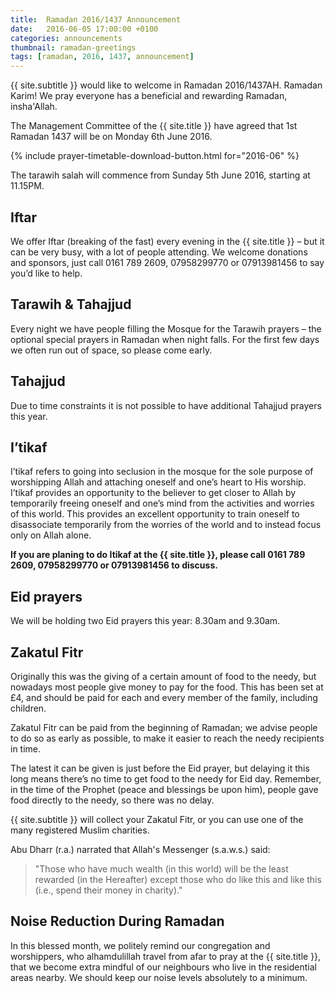 ```yaml
---
title:  Ramadan 2016/1437 Announcement
date:   2016-06-05 17:00:00 +0100
categories: announcements
thumbnail: ramadan-greetings
tags: [ramadan, 2016, 1437, announcement]
---
```


{{ site.subtitle }} would like to welcome in Ramadan 2016/1437AH. Ramadan Karim! We pray everyone has a beneficial and rewarding Ramadan, insha'Allah.

The Management Committee of the {{ site.title }} have agreed that 1st Ramadan 1437 will be on Monday 6th June 2016.

{% include prayer-timetable-download-button.html for="2016-06" %}

The tarawih salah will commence from Sunday 5th June 2016, starting at 11.15PM.

## Iftar

We offer Iftar (breaking of the fast) every evening in the {{ site.title }} – but it can be very busy, with a lot of people attending. We welcome donations and sponsors, just call 0161 789 2609, 07958299770 or 07913981456 to say you’d like to help.

## Tarawih & Tahajjud

Every night we have people filling the Mosque for the Tarawih prayers – the optional special prayers in Ramadan when night falls. For the first few days we often run out of space, so please come early.

## Tahajjud

Due to time constraints it is not possible to have additional Tahajjud prayers this year.

## I’tikaf

I’tikaf refers to going into seclusion in the mosque for the sole purpose of worshipping Allah and attaching oneself and one’s heart to His worship. I’tikaf provides an opportunity to the believer to get closer to Allah by temporarily freeing oneself and one’s mind from the activities and worries of this world. This provides an excellent opportunity to train oneself to disassociate temporarily from the worries of the world and to instead focus only on Allah alone.

**If you are planing to do Itikaf at the {{ site.title }}, please call 0161 789 2609, 07958299770 or 07913981456 to discuss.**

## Eid prayers

We will be holding two Eid prayers this year: 8.30am and 9.30am.

## Zakatul Fitr

Originally this was the giving of a certain amount of food to the needy, but nowadays most people give money to pay for the food. This has been set at £4, and should be paid for each and every member of the family, including children.

Zakatul Fitr can be paid from the beginning of Ramadan; we advise people to do so as early as possible, to make it easier to reach the needy recipients in time.

The latest it can be given is just before the Eid prayer, but delaying it this long means there’s no time to get food to the needy for Eid day. Remember, in the time of the Prophet (peace and blessings be upon him), people gave food directly to the needy, so there was no delay.

{{ site.subtitle }} will collect your Zakatul Fitr, or you can use one of the many registered Muslim charities.

Abu Dharr (r.a.) narrated that Allah's Messenger (s.a.w.s.) said:

> "Those who have much wealth (in this world) will be the least rewarded (in the Hereafter) except those who do like this and like this (i.e., spend their money in charity)."

## Noise Reduction During Ramadan

In this blessed month, we politely remind our congregation and worshippers, who alhamdulillah travel from afar to pray at the {{ site.title }}, that we become extra mindful of our neighbours who live in the residential areas nearby. We should keep our noise levels absolutely to a minimum.

